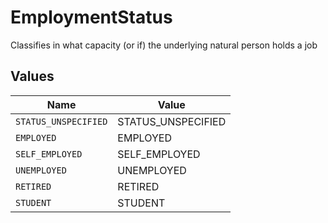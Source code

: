 # EmploymentStatus

Classifies in what capacity (or if) the underlying natural person holds a job


## Values

| Name                 | Value                |
| -------------------- | -------------------- |
| `STATUS_UNSPECIFIED` | STATUS_UNSPECIFIED   |
| `EMPLOYED`           | EMPLOYED             |
| `SELF_EMPLOYED`      | SELF_EMPLOYED        |
| `UNEMPLOYED`         | UNEMPLOYED           |
| `RETIRED`            | RETIRED              |
| `STUDENT`            | STUDENT              |